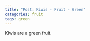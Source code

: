 ```yaml
---
title: "Post: Kiwis - Fruit - Green"
categories: fruit
tags: green
---
```

Kiwis are a green fruit.
